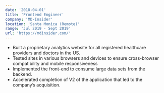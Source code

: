 ```yaml
---
date: '2018-04-01'
title: 'Frontend Engineer'
company: 'MD-Insider'
location: 'Santa Monica (Remote)'
range: 'Jul 2019 - Sept 2019'
url: 'https://mdinsider.com/'
---
```


- Built a proprietary analytics website for all registered healthcare providers and doctors in the US.
- Tested sites in various browsers and devices to ensure cross-browser compatibility and mobile responsiveness
- Implemented the front-end to consume large data sets from the backend.
- Accelerated completion of V2 of the application that led to the company’s acquisition.
